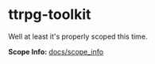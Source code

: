 # ttrpg-toolkit

Well at least it's properly scoped this time.

**Scope Info:** [docs/scope_info](docs/scope_info.md)
